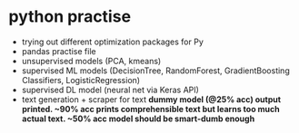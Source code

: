 # python practise
- trying out different optimization packages for Py
- pandas practise file
- unsupervised models (PCA, kmeans)
- supervised ML models (DecisionTree, RandomForest, GradientBoosting Classifiers, LogisticRegression)
- supervised DL model (neural net via Keras API)
- text generation + scraper for text **dummy model (@25% acc) output printed. ~90% acc prints comprehensible text but learns too much actual text. ~50% acc model should be smart-dumb enough**


